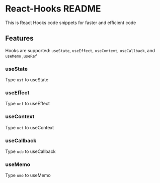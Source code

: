 # React-Hooks README

This is React Hooks code snippets for faster and efficient code


## Features

Hooks are supported: `useState`, `useEffect`, `useContext`, `useCallback`, and `useMemo` ,`useRef`

### useState
Type `ust` to useState


### useEffect
Type `uef` to useEffect


### useContext
Type `uct` to useContext

### useCallback
Type `ucb` to useCallback


### useMemo
Type `umo` to useMemo
